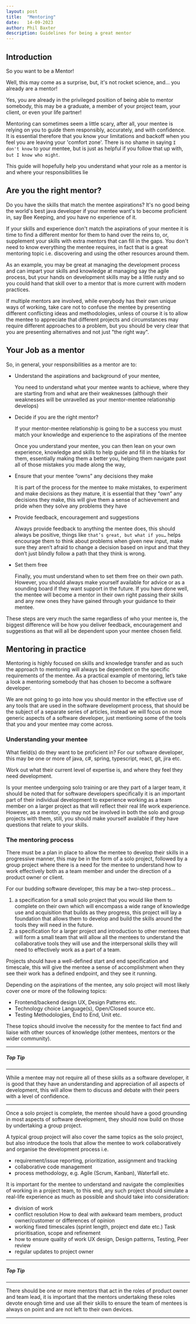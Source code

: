 ```yaml
---
layout: post
title:  "Mentoring"
date:   14-09-2023
author: Phil Baxter
description: Guidelines for being a great mentor
---
```


## Introduction

So you want to be a Mentor!

Well, this may come as a surprise, but, it's not rocket science, and... you already are a mentor!

Yes, you are already in the privileged position of being able to mentor somebody, this may be a graduate,
a member of your project team, your client, or even your life partner!

Mentoring can sometimes seem a little scary, after all, your mentee is relying on you to guide them responsibly,
accurately, and with confidence. It is essential therefore that you know your limitations and backoff when you
feel you are leaving your 'comfort zone'. There is no shame in saying ``I don't know`` to your mentee, but is
just as helpful if you follow that up with, ``but I know who might``.

This guide will hopefully help you understand what your role as a mentor is and where your responsibilities lie

## Are you the right mentor?

Do you have the skills that match the mentee aspirations? It's no good being the world's best java developer
if your mentee want's to become proficient in, say Bee Keeping, and you have no experience of it.

If your skills and experience don't match the aspirations of your mentee it is time to find a different
mentor for them to hand over the reins to, or, supplement your skills with extra mentors that can fill
in the gaps. You don't need to know everything the mentee requires, in fact that is a great mentoring
topic i.e. discovering and using the other resources around them.

As an example, you may be great at managing the development process and can impart your skills and
knowledge at managing say the agile process, but your hands on development skills may be a little
rusty and so you could hand that skill over to a mentor that is more current with modern practices.

If multiple mentors are involved, while everybody has their own unique ways of working, take care
not to confuse the mentee by presenting different conflicting ideas and methodologies, unless of
course it is to allow the mentee to appreciate that different projects and circumstances may require
different approaches to a problem, but you should be very clear that you are presenting alternatives
and not just "the right way".

## Your Job as a mentor

So, in general, your responsibilities as a mentor are to:

- Understand the aspirations and background of your mentee,

  You need to understand what your mentee wants to achieve, where they are starting from and what are their
  weaknesses (although their weaknesses will be unravelled as your mentor-mentee relationship develops)

- Decide if you are the right mentor?

  If your mentor-mentee relationship is going to be a success you must match your knowledge and experience to
  the aspirations of the mentee

  Once you understand your mentee, you can then lean on your own experience, knowledge and skills to help guide
  and fill in the blanks for them, essentially making them a better you, helping them navigate past
  all of those mistakes you made along the way,

- Ensure that your mentee “owns” any decisions they make

  It is part of the process for the mentee to make mistakes, to experiment and make decisions as they mature,
  it is essential that they “own” any decisions they make, this will give them a sense of achievement and
  pride when they solve any problems they have

- Provide feedback, encouragement and suggestions

  Always provide feedback to anything the mentee does, this should always be positive, things like
  ``that’s great, but what if you…`` helps encourage them to think about problems when
  given new input, make sure they aren’t afraid to change a decision based on input and that they don’t
  just blindly follow a path that they think is wrong.

- Set them free

  Finally, you must understand when to set them free on their own path. However, you should always make yourself 
  available for advice or as a sounding board if they want support in the future. If you have done well, the
  mentee will become a mentor in their own right passing their skills and any new ones they have gained through
  your guidance to their mentee.

These steps are very much the same regardless of who your mentee is, the biggest difference will be how you
deliver feedback, encouragement and suggestions as that will all be dependent upon your mentee chosen field.

## Mentoring in practice

Mentoring is highly focused on skills and knowledge transfer and as such the approach to mentoring will always
be dependent on the specific requirements of the mentee. As a practical example of mentoring, let’s take a look
a mentoring somebody that has chosen to become a software developer.

We are not going to go into how you should mentor in the effective use of any tools that are used in the software
development process, that should be the subject of a separate series of articles, instead we will focus on more
generic aspects of a software developer, just mentioning some of the tools that you and your mentee may come across.

### Understanding your mentee

What field(s) do they want to be proficient in? For our software developer, this may be one or more of
java, c#, spring, typescript, react, git, jira etc.

Work out what their current level of expertise is, and where they feel they need development.

Is your mentee undergoing solo training or are they part of a larger team, it should be noted that for
software developers specifically it is an important part of their individual development to experience working
as a team member on a larger project as that will reflect their real life work experience. However, as a
mentor, you may not be involved in both the solo and group projects with them, still, you should make yourself
available if they have questions that relate to your skills.

### The mentoring process

There must be a plan in place to allow the mentee to develop their skills in a progressive manner, this may be in
the form of a solo project, followed by a group project where there is a need for the mentee to understand how
to work effectively both as a team member and under the direction of a product owner or client.

For our budding software developer, this may be a two-step process...

1. a specification for a small solo project that you would like
  them to complete on their own which will encompass a wide range of knowledge use and acquisition that builds
  as they progress, this project will lay a foundation that allows them to develop and build the skills around
  the tools they will need in the future.
2. a specification for a larger project and introduction to other mentees that will form a small team that will
  allow all the mentees to understand the collaborative tools they will use and the interpersonal skills they
  will need to effectively work as a part of a team.

Projects should have a well-defined start and end specification and timescale, this will give the mentee a
sense of accomplishment when they see their work has a defined endpoint, and they see it running.

Depending on the aspirations of the mentee, any solo project will most likely cover one or more of the following topics:

- Frontend/backend design
  UX, Design Patterns etc.
- Technology choice
  Language(s), Open/Closed source etc.
- Testing
  Methodologies, End to End, Unit etc.

These topics should involve the necessity for the mentee to fact find and liaise with other sources of
knowledge (other mentees, mentors or the wider community).

----------------------------------------------------------------------
##### Top Tip
----------------------------------------------------------------------
While a mentee may not require all of these skills as a software developer, it is
good that they have an understanding and appreciation of all aspects of development, this will allow them to
discuss and debate with their peers with a level of confidence.

----------------------------------------------------------------------
Once a solo project is complete, the mentee should have a good grounding in most aspects of software development,
they should now build on those by undertaking a group project.

A typical group project will also cover the same topics as the solo project, but also introduce the tools that
allow the mentee to work collaboratively and organise the development process i.e.

- requirement/issue reporting, prioritization, assignment and tracking
- collaborative code management
- process methodology, e.g. Agile (Scrum, Kanban), Waterfall etc.

It is important for the mentee to understand and navigate the complexities of working in a project team, to 
this end, any such project should simulate a real-life experience as much as possible and should take into 
consideration:

- division of work
- conflict resolution
  How to deal with awkward team members, product owner/customer or differences of opinion
- working fixed timescales (sprint length, project end date etc.)
  Task prioritisation, scope and refinement
- how to ensure quality of work
  UX design, Design patterns, Testing, Peer review
- regular updates to project owner

----------------------------------------------------------------------
##### Top Tip
----------------------------------------------------------------------
There should be one or more mentors that act in the roles of product owner and team lead, it is
important that the mentors undertaking these roles devote enough time and use all their skills to ensure the
team of mentees is always on point and are not left to their own devices.

----------------------------------------------------------------------
